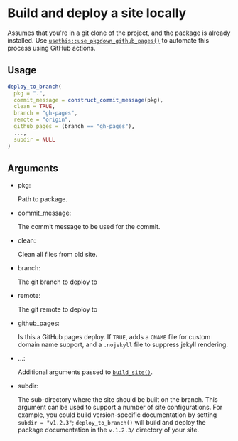 # Build and deploy a site locally

Assumes that you're in a git clone of the project, and the package is
already installed. Use
[`usethis::use_pkgdown_github_pages()`](https://usethis.r-lib.org/reference/use_pkgdown.html)
to automate this process using GitHub actions.

## Usage

``` r
deploy_to_branch(
  pkg = ".",
  commit_message = construct_commit_message(pkg),
  clean = TRUE,
  branch = "gh-pages",
  remote = "origin",
  github_pages = (branch == "gh-pages"),
  ...,
  subdir = NULL
)
```

## Arguments

- pkg:

  Path to package.

- commit_message:

  The commit message to be used for the commit.

- clean:

  Clean all files from old site.

- branch:

  The git branch to deploy to

- remote:

  The git remote to deploy to

- github_pages:

  Is this a GitHub pages deploy. If `TRUE`, adds a `CNAME` file for
  custom domain name support, and a `.nojekyll` file to suppress jekyll
  rendering.

- ...:

  Additional arguments passed to
  [`build_site()`](https://pkgdown.r-lib.org/dev/reference/build_site.md).

- subdir:

  The sub-directory where the site should be built on the branch. This
  argument can be used to support a number of site configurations. For
  example, you could build version-specific documentation by setting
  `subdir = "v1.2.3"`; `deploy_to_branch()` will build and deploy the
  package documentation in the `v.1.2.3/` directory of your site.
